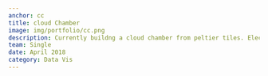 ```yaml
---
anchor: cc
title: cloud Chamber
image: img/portfolio/cc.png
description: Currently buildng a cloud chamber from peltier tiles. Electrical Impedance Tomography (EIT) is solved using mathematical Green's Functions which was implemented in this project to image an artificial tumor. The project and outputs can be found <a href="https://goo.gl/aKyHmZ">here</a>. The project was coded in MATLAB.
team: Single
date: April 2018
category: Data Vis
---
```

